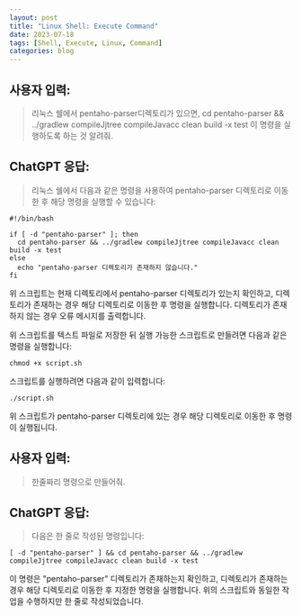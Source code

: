 ```yaml
---
layout: post
title: "Linux Shell: Execute Command"
date: 2023-07-18
tags: [Shell, Execute, Linux, Command]
categories: blog
---
```


## 사용자 입력:
> 리눅스 쉘에서 pentaho-parser디렉토리가 있으면, cd pentaho-parser  && ../gradlew compileJjtree compileJavacc clean build -x test 이 명령을 실행하도록 하는 것 알려줘.

## ChatGPT 응답:
> 리눅스 쉘에서 다음과 같은 명령을 사용하여 pentaho-parser 디렉토리로 이동한 후 해당 명령을 실행할 수 있습니다:

```shell
#!/bin/bash

if [ -d "pentaho-parser" ]; then
  cd pentaho-parser && ../gradlew compileJjtree compileJavacc clean build -x test
else
  echo "pentaho-parser 디렉토리가 존재하지 않습니다."
fi
```

위 스크립트는 현재 디렉토리에서 pentaho-parser 디렉토리가 있는지 확인하고, 디렉토리가 존재하는 경우 해당 디렉토리로 이동한 후 명령을 실행합니다. 디렉토리가 존재하지 않는 경우 오류 메시지를 출력합니다.

위 스크립트를 텍스트 파일로 저장한 뒤 실행 가능한 스크립트로 만들려면 다음과 같은 명령을 실행합니다:

```shell
chmod +x script.sh
```

스크립트를 실행하려면 다음과 같이 입력합니다:

```shell
./script.sh
```

위 스크립트가 pentaho-parser 디렉토리에 있는 경우 해당 디렉토리로 이동한 후 명령이 실행됩니다.

## 사용자 입력:
> 한줄짜리 명령으로 만들어줘.

## ChatGPT 응답:
> 다음은 한 줄로 작성된 명령입니다:

```shell
[ -d "pentaho-parser" ] && cd pentaho-parser && ../gradlew compileJjtree compileJavacc clean build -x test
```

이 명령은 "pentaho-parser" 디렉토리가 존재하는지 확인하고, 디렉토리가 존재하는 경우 해당 디렉토리로 이동한 후 지정한 명령을 실행합니다. 위의 스크립트와 동일한 작업을 수행하지만 한 줄로 작성되었습니다.

